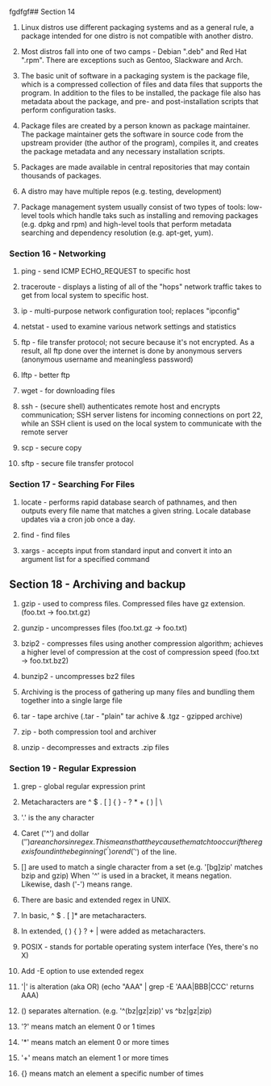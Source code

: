fgdfgf## Section 14

1. Linux distros use different packaging systems and as a general rule, a package intended for one
distro is not compatible with another distro.

2. Most distros fall into one of two camps - Debian ".deb" and Red Hat ".rpm". There are exceptions such as Gentoo, Slackware and Arch.

3. The basic unit of software in a packaging system is the package file, which is a compressed collection of files and data files that supports the program. In addition to the files to be installed, the package file also has metadata about the package, and pre- and post-installation scripts that perform configuration tasks.

4. Package files are created by a person known as package maintainer. The package maintainer gets the software in source code from the upstream provider (the author of the program), compiles it, and creates the package metadata and any necessary installation scripts.

5. Packages are made available in central repositories that may contain thousands of packages.

6. A distro may have multiple repos (e.g. testing, development)

7. Package management system usually consist of two types of tools: low-level tools which handle taks such as installing and removing packages (e.g. dpkg and rpm) and high-level tools that perform metadata searching and dependency resolution (e.g. apt-get, yum).

 
### Section 16 - Networking

1. ping - send ICMP ECHO_REQUEST to specific host

2. traceroute - displays a listing of all of the "hops" network traffic takes
to get from local system to specific host.

3. ip - multi-purpose network configuration tool; replaces "ipconfig"

4. netstat - used to examine various network settings and statistics

5. ftp - file transfer protocol; not secure because it's not encrypted. As a result,
all ftp done over the internet is done by anonymous servers (anonymous username and meaningless password)

6. lftp - better ftp

7. wget - for downloading files

8. ssh - (secure shell) authenticates remote host and encrypts communication; SSH server listens
for incoming connections on port 22, while an SSH client is used on the local system to communicate
with the remote server

9. scp - secure copy

10. sftp - secure file transfer protocol


### Section 17 - Searching For Files

1. locate - performs rapid database search of pathnames, and then outputs every file name that matches a given string. Locale database updates via a cron job once a day.

2. find - find files 

3. xargs - accepts input from standard input and convert it into an argument list for a specified command


## Section 18 - Archiving and backup

1. gzip - used to compress files. Compressed files have gz extension. (foo.txt -> foo.txt.gz)

2. gunzip - uncompresses files (foo.txt.gz -> foo.txt)

3. bzip2 - compresses files using another compression algorithm; achieves a higher level of compression at the cost of compression speed (foo.txt -> foo.txt.bz2)

4. bunzip2 - uncompresses bz2 files

5. Archiving is the process of gathering up many files and bundling them together into a single large file

6. tar - tape archive (.tar - "plain" tar achive & .tgz - gzipped archive)

7. zip - both compression tool and archiver

8. unzip - decompresses and extracts .zip files


### Section 19 -  Regular Expression

1. grep - global regular expression print

2. Metacharacters are ^ $ . [ ] { } - ? * + ( ) | \

3. '.' is the any character

4. Caret ('^') and dollar ('$') are anchors in regex. This means that they cause the match to occur
if the regex is found in the beginning ('^') or end ('$') of the line.

5. [] are used to match a single character from a set (e.g. '[bg]zip' matches bzip and gzip)
   When '^' is used in a bracket, it means negation. Likewise, dash ('-') means range.

6. There are basic and extended regex in UNIX.

7. In basic, ^ $ . [ ]* are metacharacters.

8. In extended, ( ) { } ? + | were added as metacharacters.

9. POSIX - stands for portable operating system interface (Yes, there's no X)

10. Add -E option to use extended regex
 
11. '|' is alteration (aka OR) (echo "AAA" | grep -E 'AAA|BBB|CCC' returns AAA)

12. () separates alternation. (e.g. '^(bz|gz|zip)' vs ^bz|gz|zip)

13. '?' means match an element 0 or 1 times

14. '*' means match an element 0 or more times

15. '+' means match an element 1 or more times

16. {} means match an element a specific number of times

